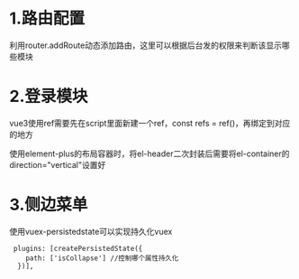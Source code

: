 # 1.路由配置

利用router.addRoute动态添加路由，这里可以根据后台发的权限来判断该显示哪些模块

# 2.登录模块

vue3使用ref需要先在script里面新建一个ref，const refs = ref()，再绑定到对应的地方

使用element-plus的布局容器时，将el-header二次封装后需要将el-container的direction="vertical"设置好

# 3.侧边菜单

使用vuex-persistedstate可以实现持久化vuex

```
 plugins: [createPersistedState({
    path: ['isCollapse'] //控制哪个属性持久化
  })],
```

